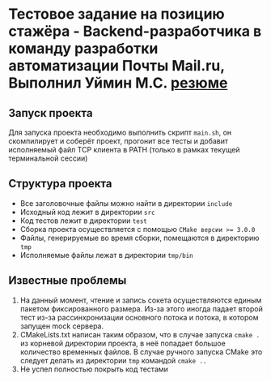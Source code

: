 # Тестовое задание на позицию стажёра - Backend-разработчика в команду разработки автоматизации Почты Mail.ru, Выполнил Уймин М.С. [резюме](https://yadi.sk/i/9V20fN3Xa5VuEg)
## Запуск проекта
Для запуска проекта необходимо выполнить скрипт `main.sh`, он скомпилирует и соберёт проект, прогонит все тесты и добавит исполняемый файл TCP клиента в PATH (только в рамках текущей терминальной сессии)
## Структура проекта
* Все заголовочные файлы можно найти в директории `include`
* Исходный код лежит в директории `src`
* Код тестов лежит в директории `test`
* Сборка проекта осуществляется с помощью `CMake версии >= 3.0.0` 
* Файлы, генерируемые во время сборки, помещаются в директорию `tmp`
* Исполняемые файлы лежат в директории `tmp/bin`
## Известные проблемы
1. На данный момент, чтение и запись сокета осуществляются единым пакетом фиксированного размера. Из-за этого иногда падает второй тест из-за рассинхронизации основного потока и потока, в котором запущен mock сервера.
2. CMakeLists.txt написан таким образом, что в случае запуска `cmake .` из корневой директории проекта, в неё попадает большое количество временных файлов. В случае ручного запуска CMake это следует делать из директории `tmp` командой `cmake ..`
3. Не успел полностью покрыть код тестами